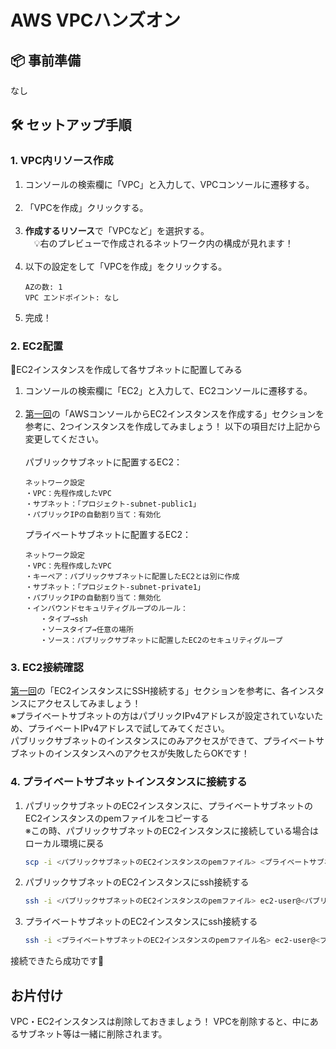 # AWS VPCハンズオン

## 📦 事前準備
なし


## 🛠 セットアップ手順

### 1. VPC内リソース作成

1. コンソールの検索欄に「VPC」と入力して、VPCコンソールに遷移する。<br><br>
2. 「VPCを作成」クリックする。<br><br>
3. **作成するリソース**で「VPCなど」を選択する。  
　💡右のプレビューで作成されるネットワーク内の構成が見れます！<br><br>
4. 以下の設定をして「VPCを作成」をクリックする。<br>
   ```
   AZの数: 1  
   VPC エンドポイント: なし
   ```
5. 完成！

### 2. EC2配置
🌟EC2インスタンスを作成して各サブネットに配置してみる
1. コンソールの検索欄に「EC2」と入力して、EC2コンソールに遷移する。<br><br>
2. [第一回](https://github.com/bigdragon0610/jr-champions-ec2-tutorial?tab=readme-ov-file#aws%E3%82%B3%E3%83%B3%E3%82%BD%E3%83%BC%E3%83%AB%E3%81%8B%E3%82%89ec2%E3%82%A4%E3%83%B3%E3%82%B9%E3%82%BF%E3%83%B3%E3%82%B9%E3%82%92%E4%BD%9C%E6%88%90%E3%81%99%E3%82%8B)の「AWSコンソールからEC2インスタンスを作成する」セクションを参考に、2つインスタンスを作成してみましょう！
   以下の項目だけ上記から変更してください。<br><br>
   パブリックサブネットに配置するEC2：<br>
   ```
   ネットワーク設定
   ・VPC：先程作成したVPC
   ・サブネット：「プロジェクト-subnet-public1」
   ・パブリックIPの自動割り当て：有効化
   ```
   プライベートサブネットに配置するEC2：<br>
   ```
   ネットワーク設定
   ・VPC：先程作成したVPC
   ・キーペア：パブリックサブネットに配置したEC2とは別に作成
   ・サブネット：「プロジェクト-subnet-private1」
   ・パブリックIPの自動割り当て：無効化
   ・インバウンドセキュリティグループのルール：
   　　・タイプ→ssh
   　　・ソースタイプ→任意の場所
   　　・ソース：パブリックサブネットに配置したEC2のセキュリティグループ
   ```

### 3. EC2接続確認
[第一回](https://github.com/bigdragon0610/jr-champions-ec2-tutorial?tab=readme-ov-file#ec2%E3%82%A4%E3%83%B3%E3%82%B9%E3%82%BF%E3%83%B3%E3%82%B9%E3%81%ABssh%E6%8E%A5%E7%B6%9A%E3%81%99%E3%82%8B)の「EC2インスタンスにSSH接続する」セクションを参考に、各インスタンスにアクセスしてみましょう！  <br>
※プライベートサブネットの方はパブリックIPv4アドレスが設定されていないため、プライベートIPv4アドレスで試してみてください。<br>
パブリックサブネットのインスタンスにのみアクセスができて、プライベートサブネットのインスタンスへのアクセスが失敗したらOKです！

### 4. プライベートサブネットインスタンスに接続する
1. パブリックサブネットのEC2インスタンスに、プライベートサブネットのEC2インスタンスのpemファイルをコピーする  
   ※この時、パブリックサブネットのEC2インスタンスに接続している場合はローカル環境に戻る
   ```bash
   scp -i <パブリックサブネットのEC2インスタンスのpemファイル> <プライベートサブネットのEC2インスタンスのpemファイル> ec2-user@<パブリックサブネットのパブリックIPv4アドレス>:~/
   ```
2. パブリックサブネットのEC2インスタンスにssh接続する
   ```bash
   ssh -i <パブリックサブネットのEC2インスタンスのpemファイル> ec2-user@<パブリックサブネットのパブリックIPv4アドレス>
   ```
3. プライベートサブネットのEC2インスタンスにssh接続する
   ```bash
   ssh -i <プライベートサブネットのEC2インスタンスのpemファイル名> ec2-user@<プライベートサブネットのEC2インスタンスのpemファイル名>
   ```
接続できたら成功です🎉

## お片付け
VPC・EC2インスタンスは削除しておきましょう！
VPCを削除すると、中にあるサブネット等は一緒に削除されます。
